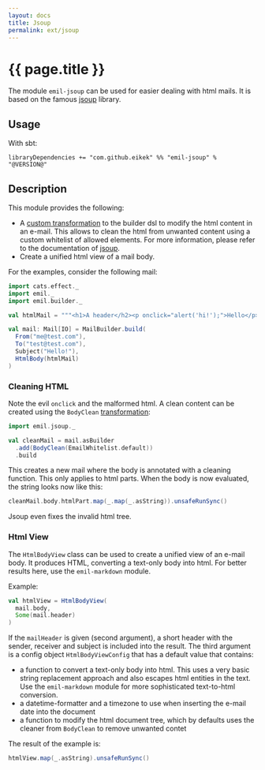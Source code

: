 ```yaml
---
layout: docs
title: Jsoup
permalink: ext/jsoup
---
```


# {{ page.title }}

The module `emil-jsoup` can be used for easier dealing with html
mails. It is based on the famous [jsoup](https://jsoup.org) library.

## Usage

With sbt:

```
libraryDependencies += "com.github.eikek" %% "emil-jsoup" % "@VERSION@"
```


## Description

This module provides the following:

- A [custom transformation](../doc/building#custom-transformations) to
  the builder dsl to modify the html content in an e-mail. This allows
  to clean the html from unwanted content using a custom whitelist of
  allowed elements. For more information, please refer to the
  documentation of [jsoup](https://jsoup.org).
- Create a unified html view of a mail body.


For the examples, consider the following mail:

```scala mdoc
import cats.effect._
import emil._
import emil.builder._

val htmlMail = """<h1>A header</h2><p onclick="alert('hi!');">Hello</p><p>World<p>"""

val mail: Mail[IO] = MailBuilder.build(
  From("me@test.com"),
  To("test@test.com"),
  Subject("Hello!"),
  HtmlBody(htmlMail)
)
```

### Cleaning HTML

Note the evil `onclick` and the malformed html. A clean content can be
created using the `BodyClean`
[transformation](../doc/building#custom-transformations):

```scala mdoc
import emil.jsoup._

val cleanMail = mail.asBuilder
  .add(BodyClean(EmailWhitelist.default))
  .build
```

This creates a new mail where the body is annotated with a cleaning
function. This only applies to html parts. When the body is now
evaluated, the string looks now like this:

```scala mdoc
cleanMail.body.htmlPart.map(_.map(_.asString)).unsafeRunSync()
```

Jsoup even fixes the invalid html tree.


### Html View

The `HtmlBodyView` class can be used to create a unified view of an
e-mail body. It produces HTML, converting a text-only body into html.
For better results here, use the `emil-markdown` module.

Example:

```scala mdoc
val htmlView = HtmlBodyView(
  mail.body,
  Some(mail.header)
)
```

If the `mailHeader` is given (second argument), a short header with
the sender, receiver and subject is included into the result. The
third argument is a config object `HtmlBodyViewConfig` that has a
default value that contains:

- a function to convert a text-only body into html. This uses a very
  basic string replacement approach and also escapes html entities in
  the text. Use the `emil-markdown` module for more sophisticated
  text-to-html conversion.
- a datetime-formatter and a timezone to use when inserting the e-mail
  date into the document
- a function to modify the html document tree, which by defaults uses
  the cleaner from `BodyClean` to remove unwanted contet

The result of the example is:

```scala mdoc
htmlView.map(_.asString).unsafeRunSync()
```
